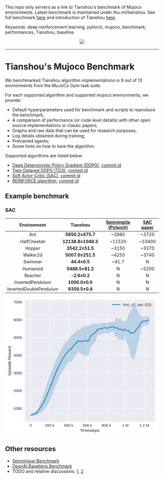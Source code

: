 This repo only servers as a link to Tianshou's benchmark of Mujoco environments. Latest benchmark is maintained under thu-ml/tianshou. See full benchmark [here](https://github.com/thu-ml/tianshou/tree/master/examples/mujoco) and introduction of Tianshou [here](https://github.com/thu-ml/tianshou).

Keywords: deep reinforcement learning, pytorch, mujoco, benchmark, performances, Tianshou, baseline

<div align="center">
  <a href="http://tianshou.readthedocs.io"><img width="300px" height="auto" src="tianshou/docs/_static/images/tianshou-logo.png"></a>
</div>

---

# Tianshou's Mujoco Benchmark

We benchmarked Tianshou algorithm implementations in 9 out of 13 environments from the MuJoCo Gym task suite.

For each supported algorithm and supported mujoco environments, we provide:
- Default hyperparameters used for benchmark and scripts to reproduce the benchmark;
- A comparison of performance (or code level details) with other open source implementations or classic papers;
- Graphs and raw data that can be used for research purposes;
- Log details obtained during training;
- Pretrained agents;
- Some hints on how to tune the algorithm.
  

Supported algorithms are listed below:
- [Deep Deterministic Policy Gradient (DDPG)](https://arxiv.org/pdf/1509.02971.pdf), [commit id](https://github.com/thu-ml/tianshou/tree/e605bdea942b408126ef4fbc740359773259c9ec)
- [Twin Delayed DDPG (TD3)](https://arxiv.org/pdf/1802.09477.pdf), [commit id](https://github.com/thu-ml/tianshou/tree/e605bdea942b408126ef4fbc740359773259c9ec)
- [Soft Actor-Critic (SAC)](https://arxiv.org/pdf/1812.05905.pdf), [commit id](https://github.com/thu-ml/tianshou/tree/e605bdea942b408126ef4fbc740359773259c9ec)
- [REINFORCE algorithm](https://papers.nips.cc/paper/1999/file/464d828b85b0bed98e80ade0a5c43b0f-Paper.pdf), [commit id](https://github.com/thu-ml/tianshou/tree/v0.4.0)


## Example benchmark
### SAC

|      Environment       |      Tianshou      | [SpinningUp (Pytorch)](https://spinningup.openai.com/en/latest/spinningup/bench.html) | [SAC paper](https://arxiv.org/abs/1801.01290) |
| :--------------------: | :----------------: | :-------------------: | :---------: |
|          Ant           |  **5850.2±475.7**  |         ~3980         |    ~3720    |
|      HalfCheetah       | **12138.8±1049.3** |        ~11520         |   ~10400    |
|         Hopper         |  **3542.2±51.5**   |         ~3150         |    ~3370    |
|        Walker2d        |  **5007.0±251.5**  |         ~4250         |    ~3740    |
|        Swimmer         |    **44.4±0.5**    |         ~41.7         |      N      |
|        Humanoid        |  **5488.5±81.2**   |           N           |    ~5200    |
|        Reacher         |    **-2.6±0.2**    |           N           |      N      |
|    InvertedPendulum    |   **1000.0±0.0**   |           N           |      N      |
| InvertedDoublePendulum |   **9359.5±0.4**   |           N           |      N      |

<img src="./example_graph.png" width="500" height="450">


## Other resources
- [Spinningup Benchmark](https://spinningup.openai.com/en/latest/spinningup/bench.html)
- [OpenAI Baseliens Benchmark](https://htmlpreview.github.com/?https://github.com/openai/baselines/blob/master/benchmarks_mujoco1M.htm)
- TODO and relative discussions: [1](https://github.com/thu-ml/tianshou/issues/274), [2](https://github.com/thu-ml/tianshou/issues/307)

